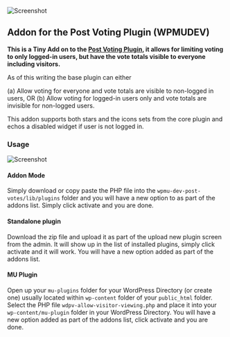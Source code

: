 
![Screenshot](http://b.repl.ca/v1/build-passing-brightgreen.png)

## Addon for the Post Voting Plugin (WPMUDEV)

__This is a Tiny Add on to the [Post Voting Plugin](https://premium.wpmudev.org/project/post-voting-plugin/), it allows for limiting voting to only logged-in users, but have the vote totals visible to everyone including visitors.__

As of this writing the base plugin can either

(a) Allow voting for everyone and vote totals are visible to non-logged in users, OR
(b) Allow voting for logged-in users only and vote totals are invisible for non-logged users.

This addon supports both stars and the icons sets from the core plugin and echos a disabled widget if user is not logged in.

### Usage 

![Screenshot](http://i59.tinypic.com/rbwppu.png)

#### Addon Mode

Simply download or copy paste the PHP file into the `wpmu-dev-post-votes/lib/plugins` folder and you will have a new option to as part of the addons list. Simply click activate and you are done.

#### Standalone plugin 

Download the zip file and upload it as part of the upload new plugin screen from the admin. It will show up in the list of installed plugins, simply click activate and it will work. You will have a new option added as part of the addons list.

#### MU Plugin

Open up your `mu-plugins` folder for your WordPress Directory (or create one) usually located within `wp-content` folder of your `public_html` folder. Select the PHP file `wdpv-allow-visitor-viewing.php` and place it into your `wp-content/mu-plugin` folder in your WordPress Directory. You will have a new option added as part of the addons list, click activate and you are done.

